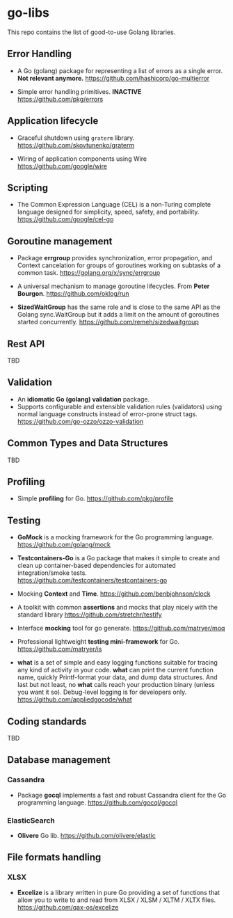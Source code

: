 # go-libs

This repo contains the list of good-to-use Golang libraries.


## Error Handling

* A Go (golang) package for representing a list of errors as a single error. **Not relevant anymore.**
  https://github.com/hashicorp/go-multierror


* Simple error handling primitives. **INACTIVE**
  https://github.com/pkg/errors

## Application lifecycle

* Graceful shutdown using `graterm` library.
  https://github.com/skovtunenko/graterm


* Wiring of application components using Wire
  https://github.com/google/wire

## Scripting

* The Common Expression Language (CEL) is a non-Turing complete language designed for simplicity, speed, safety, and portability.
  https://github.com/google/cel-go

## Goroutine management

* Package **errgroup** provides synchronization, error propagation, and Context cancelation for groups of goroutines working on subtasks of a common task.
  https://golang.org/x/sync/errgroup


* A universal mechanism to manage goroutine lifecycles. From **Peter Bourgon**.
  https://github.com/oklog/run


* **SizedWaitGroup** has the same role and is close to the same API as the Golang sync.WaitGroup but it adds a limit on the amount of goroutines started concurrently.
  https://github.com/remeh/sizedwaitgroup

## Rest API

TBD


## Validation

* An **idiomatic Go (golang) validation** package.
* Supports configurable and extensible validation rules (validators) using normal language constructs instead of error-prone struct tags.
  https://github.com/go-ozzo/ozzo-validation


## Common Types and Data Structures

TBD

## Profiling

* Simple **profiling** for Go.
  https://github.com/pkg/profile

## Testing

* **GoMock** is a mocking framework for the Go programming language.
  https://github.com/golang/mock


* **Testcontainers-Go** is a Go package that makes it simple to create and clean up container-based dependencies for automated integration/smoke tests.
  https://github.com/testcontainers/testcontainers-go


* Mocking **Context** and **Time**.
  https://github.com/benbjohnson/clock


* A toolkit with common **assertions** and mocks that play nicely with the standard library
  https://github.com/stretchr/testify


* Interface **mocking** tool for go generate.
  https://github.com/matryer/moq


* Professional lightweight **testing mini-framework** for Go.
  https://github.com/matryer/is

* **what** is a set of simple and easy logging functions suitable for tracing any kind of activity in your code. **what** can print the current function name, quickly Printf-format your data, and dump data structures. And last but not least, no **what** calls reach your production binary (unless you want it so). Debug-level logging is for developers only.
  https://github.com/appliedgocode/what

## Coding standards

TBD


## Database management

### Cassandra 

* Package **gocql** implements a fast and robust Cassandra client for the Go programming language.
  https://github.com/gocql/gocql

### ElasticSearch

* **Olivere** Go lib.
  https://github.com/olivere/elastic

## File formats handling

### XLSX 

* **Excelize** is a library written in pure Go providing a set of functions that allow you to write to and read from XLSX / XLSM / XLTM / XLTX files.
  https://github.com/qax-os/excelize 
